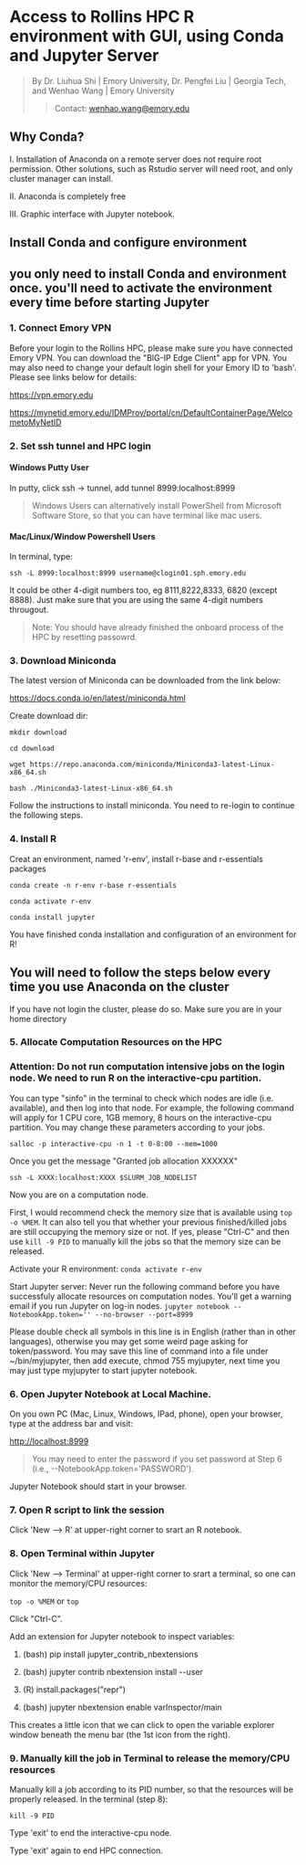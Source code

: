 # Access to Rollins HPC R environment with GUI, using Conda and Jupyter Server 

> By Dr. Liuhua Shi | Emory University, Dr. Pengfei Liu | Georgia Tech, and Wenhao Wang | Emory University
>> Contact: wenhao.wang@emory.edu

## Why Conda?

I. Installation of Anaconda on a remote server does not require root permission. Other solutions, such as Rstudio server will need root, and only cluster manager can install.

II. Anaconda is completely free

III. Graphic interface with Jupyter notebook.

## Install Conda and configure environment 
## you only need to install Conda and environment once. you'll need to activate the environment every time before starting Jupyter
### 1. Connect Emory VPN
Before your login to the Rollins HPC, please make sure you have connected Emory VPN. You can download the "BIG-IP Edge Client" app for VPN. You may also need to change your default login shell for your Emory ID to 'bash'. Please see links below for details:

https://vpn.emory.edu

https://mynetid.emory.edu/IDMProv/portal/cn/DefaultContainerPage/WelcometoMyNetID

### 2. Set ssh tunnel and HPC login
#### Windows Putty User

In putty, click ssh -> tunnel, add tunnel 8999:localhost:8999

>Windows Users can alternatively install PowerShell from Microsoft Software Store, so that you can have terminal like mac users.

#### Mac/Linux/Window Powershell Users
In terminal, type:

`ssh -L 8999:localhost:8999 username@clogin01.sph.emory.edu`

It could be other 4-digit numbers too, eg 8111,8222,8333, 6820 (except 8888). Just make sure that you are using the same 4-digit numbers througout.

>Note: You should have already finished the onboard process of the HPC by resetting passowrd.

### 3. Download Miniconda

The latest version of Miniconda can be downloaded from the link below:

https://docs.conda.io/en/latest/miniconda.html

Create download dir:

`mkdir download`

`cd download`

`wget https://repo.anaconda.com/miniconda/Miniconda3-latest-Linux-x86_64.sh`

`bash ./Miniconda3-latest-Linux-x86_64.sh`

Follow the instructions to install miniconda. You need to re-login to continue the following steps.

### 4. Install R

Creat an environment, named 'r-env', install r-base and r-essentials packages

`conda create -n r-env r-base r-essentials`

`conda activate r-env`

`conda install jupyter`

You have finished conda installation and configuration of an environment for R!

## You will need to follow the steps below every time you use Anaconda on the cluster 

If you have not login the cluster, please do so. Make sure you are in your home directory

### 5. Allocate Computation Resources on the HPC

### Attention: Do not run computation intensive jobs on the login node. We need to run R on the interactive-cpu partition.

You can type "sinfo" in the terminal to check which nodes are idle (i.e. available), and then log into that node. For example, the following command will apply for 1 CPU core, 1GB memory, 8 hours on the interactive-cpu partition. You may change these parameters according to your jobs. 

`salloc -p interactive-cpu -n 1 -t 0-8:00 --mem=1000`

Once you get the message "Granted job allocation XXXXXX"

`ssh -L XXXX:localhost:XXXX $SLURM_JOB_NODELIST`

Now you are on a computation node.

First, I would recommend check the memory size that is available using `top -o %MEM`. It can also tell you that whether your previous finished/killed jobs are still occupying the memory size or not. If yes, please "Ctrl-C" and then use `kill -9 PID` to manually kill the jobs so that the memory size can be released.
 
Activate your R environment:
`conda activate r-env`

Start Jupyter server:
Never run the following command before you have successfuly allocate resources on computation nodes. You'll get a warning email if you run Jupyter on log-in nodes. 
`jupyter notebook --NotebookApp.token='' --no-browser --port=8999`

Please double check all symbols in this line is in English (rather than in other languages), otherwise you may get some weird page asking for token/password.
You may save this line of command into a file under ~/bin/myjupyter, then add execute, chmod 755 myjupyter, next time you may just type myjupyter to start jupyter notebook.

### 6. Open Jupyter Notebook at Local Machine.
On you own PC (Mac, Linux, Windows, IPad, phone), open your browser, type at the address bar and visit:

[http://localhost:8999](http://localhost:8999/)

> You may need to enter the password if you set password at Step 6 (i.e., --NotebookApp.token='PASSWORD').

Jupyter Notebook should start in your browser.

### 7. Open R script to link the session
Click 'New --> R' at upper-right corner to srart an R notebook.

### 8. Open Terminal within Jupyter 
Click 'New --> Terminal' at upper-right corner to srart a terminal, so one can monitor the memory/CPU resources:

`top -o %MEM` or `top`

Click "Ctrl-C".

Add an extension for Jupyter notebook to inspect variables:

1. (bash) pip install jupyter_contrib_nbextensions

2. (bash) jupyter contrib nbextension install --user

3. (R) install.packages("repr")

4. (bash) jupyter nbextension enable varInspector/main

This creates a little icon that we can click to open the variable explorer window beneath the menu bar (the 1st icon from the right).

### 9. Manually kill the job in Terminal to release the memory/CPU resources
Manually kill a job according to its PID number, so that the resources will be properly released. In the terminal (step 8): 

`kill -9 PID` 

Type 'exit' to end the interactive-cpu node.

Type 'exit' again to end HPC connection.


